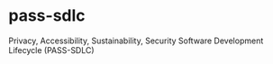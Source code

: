 # pass-sdlc
Privacy, Accessibility, Sustainability, Security Software Development Lifecycle (PASS-SDLC)
